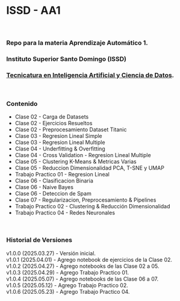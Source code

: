 # ISSD - AA1

&nbsp;

### Repo para la materia **Aprendizaje Automático 1**.

### Instituto Superior Santo Domingo (ISSD)
### [Tecnicatura en Inteligencia Artificial y Ciencia de Datos](https://issd.edu.ar/es/inteligencia-artificial-ciencia-datos/).

&nbsp;

### Contenido

- Clase 02 - Carga de Datasets
- Clase 02 - Ejercicios Resueltos
- Clase 02 - Preprocesamiento Dataset Titanic
- Clase 03 - Regresion Lineal Simple
- Clase 03 - Regresion Lineal Multiple
- Clase 04 - Underfitting & Overfitting
- Clase 04 - Cross Validation - Regresion Lineal Multiple
- Clase 05 - Clustering K-Means & Metricas Varias
- Clase 05 - Reduccion Dimensionalidad PCA, T-SNE y UMAP
- Trabajo Practico 01 - Regresion Lineal
- Clase 06 - Clasificacion Binaria
- Clase 06 - Naive Bayes
- Clase 06 - Deteccion de Spam
- Clase 07 - Regularizacion, Preprocesamiento & Pipelines
- Trabajo Practico 02 - Clustering & Reducción Dimensionalidad
- Trabajo Practico 04 - Redes Neuronales

&nbsp;

### Historial de Versiones

v1.0.0 (2025.03.27) - Versión inicial.  
v1.0.1 (2025.04.01) - Agrego notebook de ejercicios de la Clase 02.  
v1.0.2 (2025.04.27) - Agrego notebooks de las Clase 02 a 05.  
v1.0.3 (2025.04.29) - Agrego Trabajo Practico 01.  
v1.0.4 (2025.05.07) - Agrego notebooks de las Clase 06 a 07.  
v1.0.5 (2025.05.12) - Agrego Trabajo Practico 02.  
v1.0.6 (2025.05.23) - Agrego Trabajo Practico 04.  

&nbsp;
